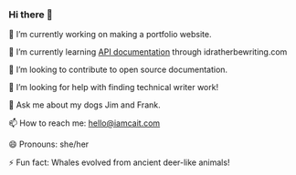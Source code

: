 ### Hi there 👋

🔭 I’m currently working on making a portfolio website.

🌱 I’m currently learning [API documentation](https://idratherbewriting.com/learnapidoc/) through idratherbewriting.com

👯 I’m looking to contribute to open source documentation.

🤔 I’m looking for help with finding technical writer work!

💬 Ask me about my dogs Jim and Frank.

📫 How to reach me: hello@iamcait.com

😄 Pronouns: she/her

⚡ Fun fact: Whales evolved from ancient deer-like animals!

<!--
**helloiamcait/helloiamcait** is a ✨ _special_ ✨ repository because its `README.md` (this file) appears on your GitHub profile.

Here are some ideas to get you started:

- 🔭 I’m currently working on ...
- 🌱 I’m currently learning ...
- 👯 I’m looking to collaborate on ...
- 🤔 I’m looking for help with ...
- 💬 Ask me about ...
- 📫 How to reach me: ...
- 😄 Pronouns: ...
- ⚡ Fun fact: ...
-->
